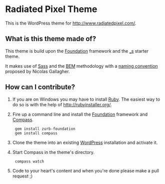 Radiated Pixel Theme
====================

This is the WordPress theme for http://www.radiatedpixel.com/.

What is this theme made of?
---------------------------

This theme is build upon the [Foundation](http://foundation.zurb.com/) framework and the [_s](http://underscores.me) starter theme. 

It makes use of [Sass](http://sass-lang.com/) and the [BEM](http://bem.info/method/) methodology with a [naming convention](http://nicolasgallagher.com/about-html-semantics-front-end-architecture/) proposed by Nicolas Gallagher. 

How can I contribute?
---------------------

1. If you are on Windows you may have to install [Ruby](http://www.ruby-lang.org/). The easiest way to do so is with the help of http://rubyinstaller.org/.

2. Fire up a command line and install the [Foundation](http://foundation.zurb.com/) framework and [Compass](http://compass-style.org/).

        gem install zurb-foundation
        gem install compass

3. Clone the theme into an existing [WordPress](https://wordpress.org/) installation and activate it.
4. Start Compass in the theme's directory.

        compass watch
        
5. Code to your heart's content and when you're done please make a pull request ;)
